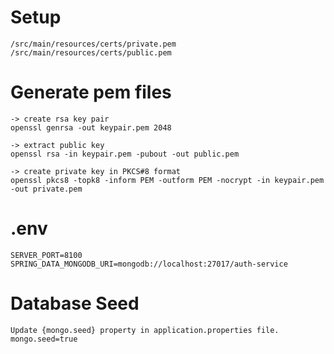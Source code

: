# Setup

    /src/main/resources/certs/private.pem
    /src/main/resources/certs/public.pem

# Generate pem files

    -> create rsa key pair
    openssl genrsa -out keypair.pem 2048
    
    -> extract public key
    openssl rsa -in keypair.pem -pubout -out public.pem
    
    -> create private key in PKCS#8 format
    openssl pkcs8 -topk8 -inform PEM -outform PEM -nocrypt -in keypair.pem -out private.pem

# .env

    SERVER_PORT=8100
    SPRING_DATA_MONGODB_URI=mongodb://localhost:27017/auth-service

# Database Seed

    Update {mongo.seed} property in application.properties file. 
    mongo.seed=true

